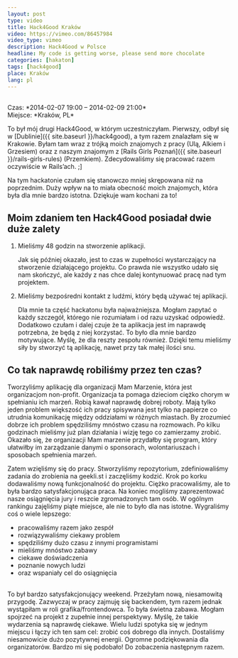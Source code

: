```yaml
---
layout: post
type: video
title: Hack4Good Kraków
video: https://vimeo.com/86457984
video_type: vimeo
description: Hack4Good w Polsce
headline: My code is getting worse, please send more chocolate
categories: [hakaton]
tags: [hack4good]
place: Kraków
lang: pl
---
```


<br>
Czas: *2014-02-07 19:00 – 2014-02-09 21:00*<br>
Miejsce: *Kraków, PL*

To był mój drugi Hack4Good, w którym uczestniczyłam. Pierwszy, odbył się w [Dublinie]({{ site.baseurl }}/hack4good), a tym razem znalazłam się w Krakowie. Byłam tam wraz z trójką moich znajomych z pracy (Ulą, Alkiem i Grzesiem) oraz z naszym znajomym z [Rails Girls Poznań]({{ site.baseurl }}/rails-girls-rules) (Przemkiem). Zdecydowaliśmy się pracować razem oczywiście w Rails’ach. ;]

Na tym hackatonie czułam się stanowczo mniej skrępowana niż na poprzednim. Duży wpływ na to miała obecność moich znajomych, która była dla mnie bardzo istotna. Dziękuje wam kochani za to!

## Moim zdaniem ten Hack4Good posiadał dwie duże zalety

1. Mieliśmy 48 godzin na stworzenie aplikacji.

    Jak się później okazało, jest to czas w zupełności wystarczający na stworzenie działającego projektu. Co prawda nie wszystko udało się nam skończyć, ale każdy z nas chce dalej kontynuować pracę nad tym projektem.

2. Mieliśmy bezpośredni kontakt z ludźmi, który będą używać tej aplikacji.

    Dla mnie ta część hackatonu była najważniejsza. Mogłam zapytać o każdy szczegół, którego nie rozumiałam i od razu uzyskać odpowiedź. Dodatkowo czułam i dalej czuje że ta aplikacja jest im naprawdę potrzebna, że będą z niej korzystać. To było dla mnie bardzo motywujące. Myślę, że dla reszty zespołu również. Dzięki temu mieliśmy siły by stworzyć tą aplikację, nawet przy tak małej ilości snu.

## Co tak naprawdę robiliśmy przez ten czas?

Tworzyliśmy aplikację dla organizacji Mam Marzenie, która jest organizacjom non-profit. Organizacja ta pomaga dzieciom ciężko chorym w spełnianiu ich marzeń. Robią kawał naprawdę dobrej roboty. Mają tylko jeden problem większość ich pracy spisywana jest tylko na papierze co utrudnia komunikację między oddziałami w różnych miastach. By zrozumieć dobrze ich problem spędziliśmy mnóstwo czasu na rozmowach. Po kilku godzinach mieliśmy już plan działania i wizję tego co zamierzamy zrobić. Okazało się, że organizacji Mam marzenie przydałby się program, który ułatwiłby im zarządzanie danymi o sponsorach, wolontariuszach i sposobach spełnienia marzeń.

Zatem wzięliśmy się do pracy. Stworzyliśmy repozytorium, zdefiniowaliśmy zadania do zrobienia na geekli.st i zaczęliśmy kodzić. Krok po korku dodawaliśmy nową funkcjonalność do projektu. Ciężko pracowaliśmy, ale to była bardzo satysfakcjonująca praca. Na koniec mogliśmy zaprezentować nasze osiągnięcia jury i reszcie zgromadzonych tam osób. W ogólnym rankingu zajęliśmy piąte miejsce, ale nie to było dla nas istotne. Wygraliśmy coś o wiele lepszego:

- pracowaliśmy razem jako zespół
- rozwiązywaliśmy ciekawy problem
- spędziliśmy dużo czasu z innymi programistami
- mieliśmy mnóstwo zabawy
- ciekawe doświadczenia
- poznanie nowych ludzi
- oraz wspaniały cel do osiągnięcia

<br>
To był bardzo satysfakcjonujący weekend. Przeżyłam nową, niesamowitą przygodę. Zazwyczaj w pracy zajmuję się backendem, tym razem jednak wystąpiłam w roli grafika/frontendowca. To była świetna zabawa. Mogłam spojrzeć na projekt z zupełnie innej perspektywy. Myślę, że takie wydarzenia są naprawdę ciekawe. Wielu ludzi spotyka się w jednym miejscu i łączy ich ten sam cel: zrobić coś dobrego dla innych. Dostaliśmy niesamowicie dużo pozytywnej energii. Ogromne podziękowania dla organizatorów. Bardzo mi się podobało! Do zobaczenia następnym razem.
